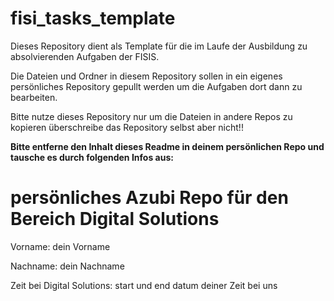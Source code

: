 # fisi_tasks_template

Dieses Repository dient als Template für die im Laufe der Ausbildung zu absolvierenden Aufgaben der FISIS.

Die Dateien und Ordner in diesem Repository sollen in ein eigenes persönliches Repository gepullt werden um die Aufgaben dort dann zu bearbeiten.

Bitte nutze dieses Repository nur um die Dateien in andere Repos zu kopieren überschreibe das Repository selbst aber nicht!!

**Bitte entferne den Inhalt dieses Readme in deinem persönlichen Repo und tausche es durch folgenden Infos  aus:**


# persönliches Azubi Repo für den Bereich Digital Solutions
 

Vorname: dein Vorname

Nachname: dein Nachname

Zeit bei Digital Solutions: start und end datum deiner Zeit bei uns
